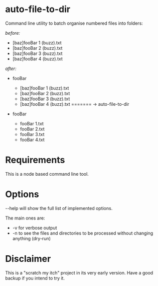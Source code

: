 auto-file-to-dir
================

Command line utility to batch organise numbered files into folders:

*before:*

- [baz]fooBar 1 (buzz).txt
- [baz]fooBar 2 (buzz).txt
- [baz]fooBar 3 (buzz).txt
- [baz]fooBar 4 (buzz).txt

*after:*

- fooBar
    - [baz]fooBar 1 (buzz).txt
    - [baz]fooBar 2 (buzz).txt
    - [baz]fooBar 3 (buzz).txt
    - [baz]fooBar 4 (buzz).txt
=======
-> auto-file-to-dir 

- fooBar
    -  fooBar 1.txt
    -  fooBar 2.txt
    -  fooBar 3.txt
    -  fooBar 4.txt

# Requirements

This is a node based command line tool.

# Options

--help will show the full list of implemented options.

The main ones are:

- -v for verbose output
- -n to see the files and directories to be processed without changing anything (dry-run)

# Disclaimer

This is a "scratch my itch" project in its very early version. Have a good backup if you intend to try it.
